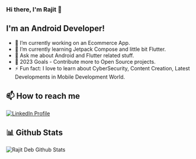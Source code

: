 ### Hi there, I'm Rajit 👋

## I'm an Android Developer!
- 🔭 I’m currently working on an Ecommerce App.
- 🌱 I’m currently learning Jetpack Compose and little bit Flutter.
- 💬 Ask me about Android and Flutter related stuff.
- 🥅 2023 Goals - Contribute more to Open Source projects.
- ⚡ Fun fact: I love to learn about CyberSecurity, Content Creation, Latest Developments in Mobile Development World.

## 📫 How to reach me
[![LinkedIn Profile](https://img.shields.io/badge/LinkedIn-0077B5?style=for-the-badge&logo=linkedin&logoColor=white)](https://www.linkedin.com/in/imrajit/)

## 📊 Github Stats
<img align="left" alt="Rajit Deb Github Stats" src="https://github-readme-stats.vercel.app/api?username=rajitdeb&count_private=true&show_icons=true&hide_border=true" />

[1]: https://www.linkedin.com/in/imrajit/

